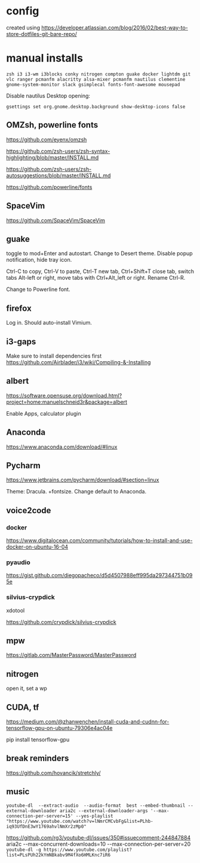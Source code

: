 # config

created using https://developer.atlassian.com/blog/2016/02/best-way-to-store-dotfiles-git-bare-repo/

# manual installs

`zsh i3 i3-wm i3blocks conky nitrogen compton guake docker lightdm git vlc ranger pcmanfm alacritty alsa-mixer pcmanfm nautilus clementine gnome-system-monitor slack gsimplecal fonts-font-awesome mousepad`

Disable nautilus Desktop opening:

`gsettings set org.gnome.desktop.background show-desktop-icons false`

## OMZsh, powerline fonts

https://github.com/eyenx/omzsh

https://github.com/zsh-users/zsh-syntax-highlighting/blob/master/INSTALL.md

https://github.com/zsh-users/zsh-autosuggestions/blob/master/INSTALL.md

https://github.com/powerline/fonts

## SpaceVim

https://github.com/SpaceVim/SpaceVim




## guake

toggle to mod+Enter and autostart. Change to Desert theme. Disable popup notification, hide tray icon.

Ctrl-C to copy, Ctrl-V to paste, Ctrl-T new tab, Ctrl+Shift+T close tab, switch tabs Alt-left or right, move tabs with Ctrl+Alt_left or right. Rename Ctrl-R.

Change to Powerline font.

## firefox

Log in. Should auto-install Vimium.

## i3-gaps

Make sure to install dependencies first
https://github.com/Airblader/i3/wiki/Compiling-&-Installing

## albert

https://software.opensuse.org/download.html?project=home:manuelschneid3r&package=albert

Enable Apps, calculator plugin

## Anaconda

https://www.anaconda.com/download/#linux

## Pycharm

https://www.jetbrains.com/pycharm/download/#section=linux


Theme: Dracula. +fontsize. Change default to Anaconda.


## voice2code


### docker

https://www.digitalocean.com/community/tutorials/how-to-install-and-use-docker-on-ubuntu-16-04

### pyaudio 
https://gist.github.com/diegopacheco/d5d4507988eff995da297344751b095e


### silvius-crypdick

xdotool

https://github.com/crypdick/silvius-crypdick

## mpw

https://gitlab.com/MasterPassword/MasterPassword

## nitrogen

open it, set a wp

## CUDA, tf

https://medium.com/@zhanwenchen/install-cuda-and-cudnn-for-tensorflow-gpu-on-ubuntu-79306e4ac04e

pip install tensorflow-gpu

## break reminders

https://github.com/hovancik/stretchly/

## music

`youtube-dl  --extract-audio  --audio-format  best --embed-thumbnail --external-downloader aria2c --external-downloader-args '--max-connection-per-server=15' --yes-playlist  "https://www.youtube.com/watch?v=lNmrCMCvbFg&list=PLhb-iq93UfDnE3wY1769ahvlNmXr2zMp0"`

https://github.com/rg3/youtube-dl/issues/350#issuecomment-244847884
aria2c --max-concurrent-downloads=10 --max-connection-per-server=20 `youtube-dl -g https://www.youtube.com/playlist?list=PLsPUh22kYmNBkabv9M4fXo6HMLKnc7iR6`


